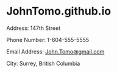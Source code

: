 # JohnTomo.github.io

Address: 147th Street

Phone Number: 1-604-555-5555

Email Address: John.Tomo@gmail.com

City: Surrey, British Columbia</p>
